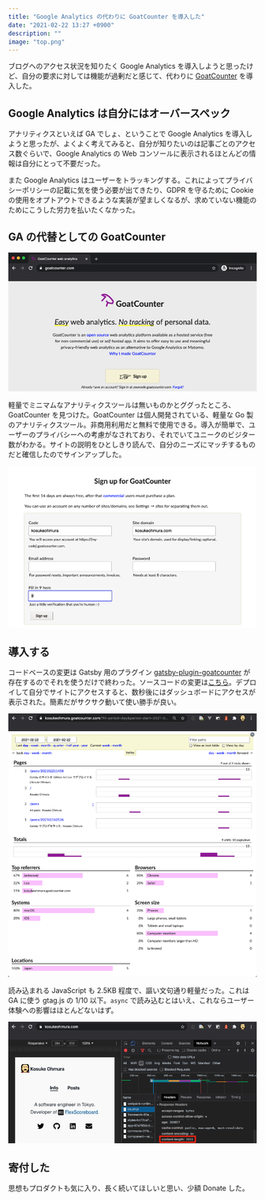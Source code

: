 ```yaml
---
title: "Google Analytics の代わりに GoatCounter を導入した"
date: "2021-02-22 13:27 +0900"
description: ""
image: "top.png"
---
```


ブログへのアクセス状況を知りたく Google Analytics を導入しようと思ったけど、自分の要求に対しては機能が過剰だと感じて、代わりに [GoatCounter](https://www.goatcounter.com/) を導入した。

## Google Analytics は自分にはオーバースペック

アナリティクスといえば GA でしょ、ということで Google Analytics を導入しようと思ったが、よくよく考えてみると、自分が知りたいのは記事ごとのアクセス数ぐらいで、Google Analytics の Web コンソールに表示されるほとんどの情報は自分にとって不要だった。

また Google Analytics はユーザーをトラッキングする。これによってプライバシーポリシーの記載に気を使う必要が出てきたり、GDPR を守るために Cookie の使用をオプトアウトできるような実装が望ましくなるが、求めていない機能のためにこうした労力を払いたくなかった。

## GA の代替としての GoatCounter

![Easy web analytics. No tracking of personal data.](top.png)

軽量でミニマムなアナリティクスツールは無いものかとググったところ、GoatCounter を見つけた。GoatCounter は個人開発されている、軽量な Go 製のアナリティクスツール。非商用利用だと無料で使用できる。導入が簡単で、ユーザーのプライバシーへの考慮がなされており、それでいてユニークのビジター数がわかる。サイトの説明をひとしきり読んで、自分のニーズにマッチするものだと確信したのでサインアップした。

![簡素だがわかりやすいサインアップフォーム](signup.png)

## 導入する

コードベースの変更は Gatsby 用のプラグイン [gatsby-plugin-goatcounter](https://www.gatsbyjs.com/plugins/gatsby-plugin-goatcounter/) が存在するのでそれを使うだけで終わった。ソースコードの変更は[こちら](https://github.com/kosukeohmura/kosukeohmura.com/commit/46535b337506f49538bdeade5401c2ef49b5c8e6)。デプロイして自分でサイトにアクセスすると、数秒後にはダッシュボードにアクセスが表示された。簡素だがサクサク動いて使い勝手が良い。

![必要十分なダッシュボード](dashboard.png)

読み込まれる JavaScript も 2.5KB 程度で、謳い文句通り軽量だった。これは GA に使う gtag.js の 1/10 以下。`async` で読み込むとはいえ、これならユーザー体験への影響はほとんどないはず。

![軽い！](network.png)

## 寄付した

思想もプロダクトも気に入り、長く続いてほしいと思い、少額 Donate した。
